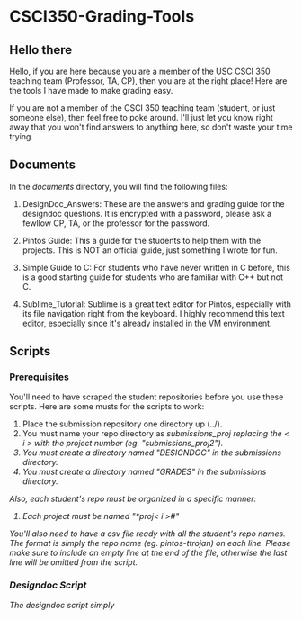 # CSCI350-Grading-Tools
## Hello there

Hello, if you are here because you are a member of the USC CSCI 350 teaching team (Professor, TA, CP), then you are at the right place! Here are the tools I have made to make grading easy.

If you are not a member of the CSCI 350 teaching team (student, or just someone else), then feel free to poke around. I'll just let you know right away that you won't find answers to anything here, so don't waste your time trying.

## Documents

In the *documents* directory, you will find the following files:

1. DesignDoc_Answers: These are the answers and grading guide for the designdoc questions. It is encrypted with a password, please ask a fewllow CP, TA, or the professor for the password.

2. Pintos Guide: This a guide for the students to help them with the projects. This is NOT an official guide, just something I wrote for fun.

3. Simple Guide to C: For students who have never written in C before, this is a good starting guide for students who are familiar with C++ but not C.

4. Sublime_Tutorial: Sublime is a great text editor for Pintos, especially with its file navigation right from the keyboard. I highly recommend this text editor, especially since it's already installed in the VM environment.

## Scripts

### Prerequisites

You'll need to have scraped the student repositories before you use these scripts. Here are some musts for the scripts to work:

1. Place the submission repository one directory up (../).
2. You must name your repo directory as *submissions_proj<i>* replacing the *< i >* with the project number (eg. "*submissions_proj2*").
3. You must create a directory named "*DESIGNDOC*" in the submissions directory.
4. You must create a directory named "*GRADES*" in the submissions directory.

Also, each student's repo must be organized in a specific manner:

1. Each project must be named "*proj< i >#"

You'll also need to have a csv file ready with all the student's repo names. The format is simply the repo name (eg. pintos-ttrojan) on each line. Please make sure to include an empty line at the end of the file, otherwise the last line will be omitted from the script.

### Designdoc Script

The designdoc script simply 